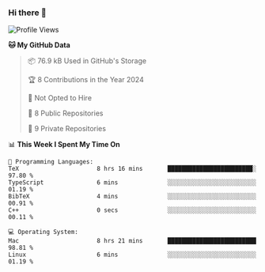 ### Hi there 👋

<!--
**huayuan4396/huayuan4396** is a ✨ _special_ ✨ repository because its `README.md` (this file) appears on your GitHub profile.

Here are some ideas to get you started:

- 🔭 I’m currently working on ...
- 🌱 I’m currently learning ...
- 👯 I’m looking to collaborate on ...
- 🤔 I’m looking for help with ...
- 💬 Ask me about ...
- 📫 How to reach me: ...
- 😄 Pronouns: ...
- ⚡ Fun fact: ...
-->

<!--START_SECTION:waka-->
![Profile Views](http://img.shields.io/badge/Profile%20Views-2-blue)

**🐱 My GitHub Data** 

> 📦 76.9 kB Used in GitHub's Storage 
 > 
> 🏆 8 Contributions in the Year 2024
 > 
> 🚫 Not Opted to Hire
 > 
> 📜 8 Public Repositories 
 > 
> 🔑 9 Private Repositories 
 > 
📊 **This Week I Spent My Time On** 

```text
💬 Programming Languages: 
TeX                      8 hrs 16 mins       ████████████████████████░   97.80 % 
TypeScript               6 mins              ░░░░░░░░░░░░░░░░░░░░░░░░░   01.19 % 
BibTeX                   4 mins              ░░░░░░░░░░░░░░░░░░░░░░░░░   00.91 % 
C++                      0 secs              ░░░░░░░░░░░░░░░░░░░░░░░░░   00.11 % 

💻 Operating System: 
Mac                      8 hrs 21 mins       █████████████████████████   98.81 % 
Linux                    6 mins              ░░░░░░░░░░░░░░░░░░░░░░░░░   01.19 % 
```


<!--END_SECTION:waka-->
